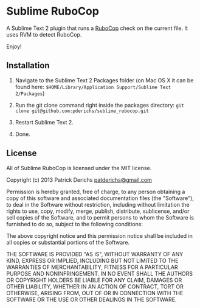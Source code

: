 # Sublime RuboCop

A Sublime Text 2 plugin that runs a [RuboCop](https://github.com/bbatsov/rubocop) check on the current file. It uses RVM to detect RuboCop.

Enjoy!

## Installation

1. Navigate to the Sublime Text 2 Packages folder (on Mac OS X it can be found here: `$HOME/Library/Application Support/Sublime Text 2/Packages`)

2. Run the git clone command right inside the packages directory: `git clone git@github.com:pderichs/sublime_rubocop.git`

3. Restart Sublime Text 2.

4. Done.

## License

All of Sublime RuboCop is licensed under the MIT license.

  Copyright (c) 2013 Patrick Derichs <patderichs@gmail.com>

  Permission is hereby granted, free of charge, to any person obtaining a copy
  of this software and associated documentation files (the "Software"), to deal
  in the Software without restriction, including without limitation the rights
  to use, copy, modify, merge, publish, distribute, sublicense, and/or sell
  copies of the Software, and to permit persons to whom the Software is
  furnished to do so, subject to the following conditions:

  The above copyright notice and this permission notice shall be included in
  all copies or substantial portions of the Software.

  THE SOFTWARE IS PROVIDED "AS IS", WITHOUT WARRANTY OF ANY KIND, EXPRESS OR
  IMPLIED, INCLUDING BUT NOT LIMITED TO THE WARRANTIES OF MERCHANTABILITY,
  FITNESS FOR A PARTICULAR PURPOSE AND NONINFRINGEMENT. IN NO EVENT SHALL THE
  AUTHORS OR COPYRIGHT HOLDERS BE LIABLE FOR ANY CLAIM, DAMAGES OR OTHER
  LIABILITY, WHETHER IN AN ACTION OF CONTRACT, TORT OR OTHERWISE, ARISING FROM,
  OUT OF OR IN CONNECTION WITH THE SOFTWARE OR THE USE OR OTHER DEALINGS IN
  THE SOFTWARE.
